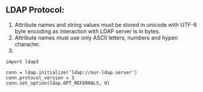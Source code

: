 ## LDAP Protocol:
1) Attribute names and string values must be stored in unicode with UTF-8 byte encoding as interaction with LDAP server is in bytes.
2) Attribute names must use only ASCII letters, numbers and hypen character.
3) 

```
import ldap3

conn = ldap.initialize('ldap://our-ldap.server')
conn.protocol_version = 3
conn.set_option(ldap.OPT_REFERRALS, 0)


```
